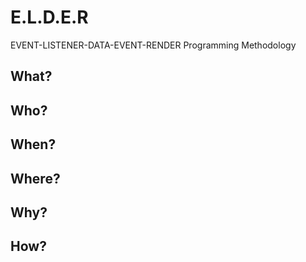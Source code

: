 # E.L.D.E.R
EVENT-LISTENER-DATA-EVENT-RENDER Programming Methodology

## What?

## Who?

## When?

## Where?

## Why?

## How?
